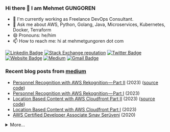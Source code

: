 ### Hi there 👋 I am Mehmet GUNGOREN

- 🔭 I'm currently working as Freelance DevOps Consultant.
- 💬 Ask me about AWS, Python, Golang, Java, Microservices, Kubernetes, Docker, Terraform
- 😄 Pronouns: he/him
- 📫 How to reach me: hi at mehmetgungoren dot com

[![Linkedin Badge](https://img.shields.io/badge/-mehmetgungoren-blue?style=flat-square&logo=Linkedin&logoColor=white&link=https://www.linkedin.com/in/mehmetgungoren/)](https://www.linkedin.com/in/mehmetgungoren/)
[![Stack Exchange reputation](https://img.shields.io/stackexchange/stackoverflow/r/5589820?style=flat-square)](https://stackoverflow.com/users/5589820/mehmet-güngören)
[![Twitter Badge](https://img.shields.io/badge/-mehmetgungoren-blue?style=flat-square&logo=Twitter&logoColor=white&link=https://www.twitter.com/mmetgungoren/)](https://www.twitter.com/mmetgungoren/)
[![Website Badge](https://img.shields.io/website?down_color=red&down_message=down&label=https%3A%2F%2Fmehmetgungoren.com&up_color=green&up_message=up&url=https%3A%2F%2Fmehmetgungoren.com)](https://mehmetgungoren.com)
[![Medium](https://img.shields.io/badge/mehgungoren-12100E?style=flat-square&logo=medium&logoColor=white)](https://mehgungoren.medium.com)
[![Gmail Badge](https://img.shields.io/badge/-hi@mehmetgungoren.com-c14438?style=flat-square&logo=Gmail&logoColor=white&link=mailto:hi@mehmetgungoren.com)](mailto:hi@mehmetgungoren.com?subject=From%20GitHub&body=Hi,%20there.%20Found%20you%20from%20GitHub.)

### Recent blog posts from [medium](https://mehgungoren.medium.com)

<!-- DATA:START -->
* [Personnel Recognition with AWS Rekognition — Part II](https://mehgungoren.medium.com/personnel-recognition-with-aws-rekognition-part-ii-c6e9100709b5?source=rss-f5aa7ac13434------2) (2023)  ([source code](https://github.com/gungoren/personnel-recognition-system))
* [Personnel Recognition with AWS Rekognition — Part I](https://mehgungoren.medium.com/personnel-recognition-with-aws-rekognition-part-i-c4530f9b3c74?source=rss-f5aa7ac13434------2) (2023) 
* [Location Based Content with AWS Cloudfront Part II](https://mehgungoren.medium.com/location-based-content-with-aws-cloudfront-part-ii-84af16482cb8?source=rss-f5aa7ac13434------2) (2023)  ([source code](https://github.com/gungoren/cloudfront-location-based-content))
* [Location Based Content with AWS Cloudfront Part I](https://mehgungoren.medium.com/location-based-content-with-aws-cloudfront-part-i-6b22648e6ba5?source=rss-f5aa7ac13434------2) (2023) 
* [AWS Certified Developer Associate Sınav Serüveni](https://mehgungoren.medium.com/aws-certified-developer-associate-s%C4%B1nav-ser%C3%BCveni-5f6082ac6f8d?source=rss-f5aa7ac13434------2) (2020) 
<!-- DATA:END -->

<details>
  <summary>More...</summary>
   <img src="https://github-readme-stats.vercel.app/api/top-langs/?username=gungoren&layout=compact&langs_count=10&hide=html,css,jupyter%20notebook&show_icons=true&count_private=true&theme=dark"  style="width: 49%;"/>
  <img src="https://github-readme-stats.vercel.app/api?username=gungoren&show_icons=true&count_private=true&theme=dark&include_all_commits=true&line_height=28" style="width: 50%;"/>
</details>
